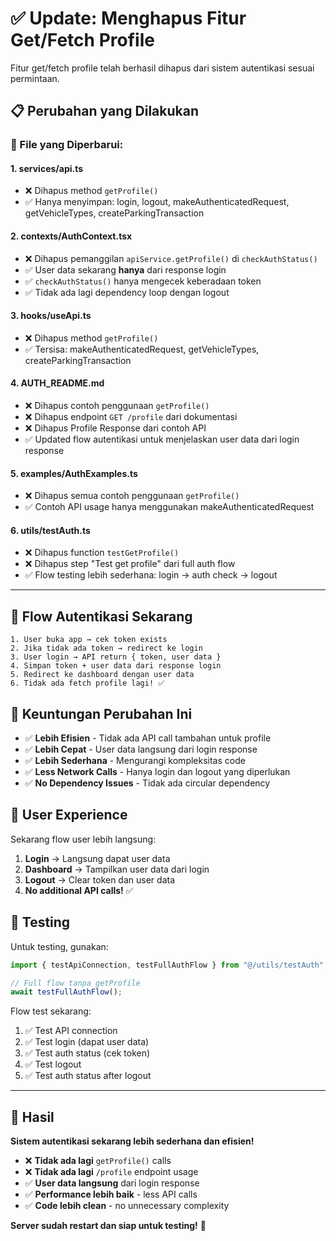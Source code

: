 # ✅ Update: Menghapus Fitur Get/Fetch Profile

Fitur get/fetch profile telah berhasil dihapus dari sistem autentikasi sesuai permintaan.

## 📋 Perubahan yang Dilakukan

### 🔧 File yang Diperbarui:

#### 1. **services/api.ts**

- ❌ Dihapus method `getProfile()`
- ✅ Hanya menyimpan: login, logout, makeAuthenticatedRequest, getVehicleTypes, createParkingTransaction

#### 2. **contexts/AuthContext.tsx**

- ❌ Dihapus pemanggilan `apiService.getProfile()` di `checkAuthStatus()`
- ✅ User data sekarang **hanya** dari response login
- ✅ `checkAuthStatus()` hanya mengecek keberadaan token
- ✅ Tidak ada lagi dependency loop dengan logout

#### 3. **hooks/useApi.ts**

- ❌ Dihapus method `getProfile()`
- ✅ Tersisa: makeAuthenticatedRequest, getVehicleTypes, createParkingTransaction

#### 4. **AUTH_README.md**

- ❌ Dihapus contoh penggunaan `getProfile()`
- ❌ Dihapus endpoint `GET /profile` dari dokumentasi
- ❌ Dihapus Profile Response dari contoh API
- ✅ Updated flow autentikasi untuk menjelaskan user data dari login response

#### 5. **examples/AuthExamples.ts**

- ❌ Dihapus semua contoh penggunaan `getProfile()`
- ✅ Contoh API usage hanya menggunakan makeAuthenticatedRequest

#### 6. **utils/testAuth.ts**

- ❌ Dihapus function `testGetProfile()`
- ❌ Dihapus step "Test get profile" dari full auth flow
- ✅ Flow testing lebih sederhana: login → auth check → logout

---

## 🎯 Flow Autentikasi Sekarang

```
1. User buka app → cek token exists
2. Jika tidak ada token → redirect ke login
3. User login → API return { token, user data }
4. Simpan token + user data dari response login
5. Redirect ke dashboard dengan user data
6. Tidak ada fetch profile lagi! ✅
```

## 🔑 Keuntungan Perubahan Ini

- ✅ **Lebih Efisien** - Tidak ada API call tambahan untuk profile
- ✅ **Lebih Cepat** - User data langsung dari login response
- ✅ **Lebih Sederhana** - Mengurangi kompleksitas code
- ✅ **Less Network Calls** - Hanya login dan logout yang diperlukan
- ✅ **No Dependency Issues** - Tidak ada circular dependency

## 📱 User Experience

Sekarang flow user lebih langsung:

1. **Login** → Langsung dapat user data
2. **Dashboard** → Tampilkan user data dari login
3. **Logout** → Clear token dan user data
4. **No additional API calls!** ✅

## 🧪 Testing

Untuk testing, gunakan:

```typescript
import { testApiConnection, testFullAuthFlow } from "@/utils/testAuth";

// Full flow tanpa getProfile
await testFullAuthFlow();
```

Flow test sekarang:

1. ✅ Test API connection
2. ✅ Test login (dapat user data)
3. ✅ Test auth status (cek token)
4. ✅ Test logout
5. ✅ Test auth status after logout

---

## 🎉 Hasil

**Sistem autentikasi sekarang lebih sederhana dan efisien!**

- ❌ **Tidak ada lagi** `getProfile()` calls
- ❌ **Tidak ada lagi** `/profile` endpoint usage
- ✅ **User data langsung** dari login response
- ✅ **Performance lebih baik** - less API calls
- ✅ **Code lebih clean** - no unnecessary complexity

**Server sudah restart dan siap untuk testing!** 🚀
